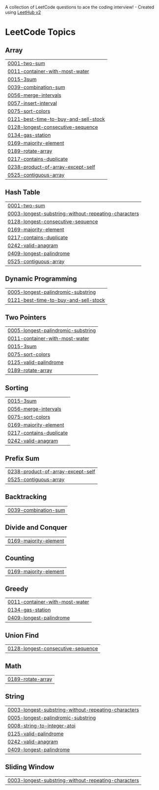 A collection of LeetCode questions to ace the coding interview! - Created using [LeetHub v2](https://github.com/arunbhardwaj/LeetHub-2.0)
<!---LeetCode Topics Start-->
# LeetCode Topics
## Array
|  |
| ------- |
| [0001-two-sum](https://github.com/Daeun-100/algorithm-study/tree/master/0001-two-sum) |
| [0011-container-with-most-water](https://github.com/Daeun-100/algorithm-study/tree/master/0011-container-with-most-water) |
| [0015-3sum](https://github.com/Daeun-100/algorithm-study/tree/master/0015-3sum) |
| [0039-combination-sum](https://github.com/Daeun-100/algorithm-study/tree/master/0039-combination-sum) |
| [0056-merge-intervals](https://github.com/Daeun-100/algorithm-study/tree/master/0056-merge-intervals) |
| [0057-insert-interval](https://github.com/Daeun-100/algorithm-study/tree/master/0057-insert-interval) |
| [0075-sort-colors](https://github.com/Daeun-100/algorithm-study/tree/master/0075-sort-colors) |
| [0121-best-time-to-buy-and-sell-stock](https://github.com/Daeun-100/algorithm-study/tree/master/0121-best-time-to-buy-and-sell-stock) |
| [0128-longest-consecutive-sequence](https://github.com/Daeun-100/algorithm-study/tree/master/0128-longest-consecutive-sequence) |
| [0134-gas-station](https://github.com/Daeun-100/algorithm-study/tree/master/0134-gas-station) |
| [0169-majority-element](https://github.com/Daeun-100/algorithm-study/tree/master/0169-majority-element) |
| [0189-rotate-array](https://github.com/Daeun-100/algorithm-study/tree/master/0189-rotate-array) |
| [0217-contains-duplicate](https://github.com/Daeun-100/algorithm-study/tree/master/0217-contains-duplicate) |
| [0238-product-of-array-except-self](https://github.com/Daeun-100/algorithm-study/tree/master/0238-product-of-array-except-self) |
| [0525-contiguous-array](https://github.com/Daeun-100/algorithm-study/tree/master/0525-contiguous-array) |
## Hash Table
|  |
| ------- |
| [0001-two-sum](https://github.com/Daeun-100/algorithm-study/tree/master/0001-two-sum) |
| [0003-longest-substring-without-repeating-characters](https://github.com/Daeun-100/algorithm-study/tree/master/0003-longest-substring-without-repeating-characters) |
| [0128-longest-consecutive-sequence](https://github.com/Daeun-100/algorithm-study/tree/master/0128-longest-consecutive-sequence) |
| [0169-majority-element](https://github.com/Daeun-100/algorithm-study/tree/master/0169-majority-element) |
| [0217-contains-duplicate](https://github.com/Daeun-100/algorithm-study/tree/master/0217-contains-duplicate) |
| [0242-valid-anagram](https://github.com/Daeun-100/algorithm-study/tree/master/0242-valid-anagram) |
| [0409-longest-palindrome](https://github.com/Daeun-100/algorithm-study/tree/master/0409-longest-palindrome) |
| [0525-contiguous-array](https://github.com/Daeun-100/algorithm-study/tree/master/0525-contiguous-array) |
## Dynamic Programming
|  |
| ------- |
| [0005-longest-palindromic-substring](https://github.com/Daeun-100/algorithm-study/tree/master/0005-longest-palindromic-substring) |
| [0121-best-time-to-buy-and-sell-stock](https://github.com/Daeun-100/algorithm-study/tree/master/0121-best-time-to-buy-and-sell-stock) |
## Two Pointers
|  |
| ------- |
| [0005-longest-palindromic-substring](https://github.com/Daeun-100/algorithm-study/tree/master/0005-longest-palindromic-substring) |
| [0011-container-with-most-water](https://github.com/Daeun-100/algorithm-study/tree/master/0011-container-with-most-water) |
| [0015-3sum](https://github.com/Daeun-100/algorithm-study/tree/master/0015-3sum) |
| [0075-sort-colors](https://github.com/Daeun-100/algorithm-study/tree/master/0075-sort-colors) |
| [0125-valid-palindrome](https://github.com/Daeun-100/algorithm-study/tree/master/0125-valid-palindrome) |
| [0189-rotate-array](https://github.com/Daeun-100/algorithm-study/tree/master/0189-rotate-array) |
## Sorting
|  |
| ------- |
| [0015-3sum](https://github.com/Daeun-100/algorithm-study/tree/master/0015-3sum) |
| [0056-merge-intervals](https://github.com/Daeun-100/algorithm-study/tree/master/0056-merge-intervals) |
| [0075-sort-colors](https://github.com/Daeun-100/algorithm-study/tree/master/0075-sort-colors) |
| [0169-majority-element](https://github.com/Daeun-100/algorithm-study/tree/master/0169-majority-element) |
| [0217-contains-duplicate](https://github.com/Daeun-100/algorithm-study/tree/master/0217-contains-duplicate) |
| [0242-valid-anagram](https://github.com/Daeun-100/algorithm-study/tree/master/0242-valid-anagram) |
## Prefix Sum
|  |
| ------- |
| [0238-product-of-array-except-self](https://github.com/Daeun-100/algorithm-study/tree/master/0238-product-of-array-except-self) |
| [0525-contiguous-array](https://github.com/Daeun-100/algorithm-study/tree/master/0525-contiguous-array) |
## Backtracking
|  |
| ------- |
| [0039-combination-sum](https://github.com/Daeun-100/algorithm-study/tree/master/0039-combination-sum) |
## Divide and Conquer
|  |
| ------- |
| [0169-majority-element](https://github.com/Daeun-100/algorithm-study/tree/master/0169-majority-element) |
## Counting
|  |
| ------- |
| [0169-majority-element](https://github.com/Daeun-100/algorithm-study/tree/master/0169-majority-element) |
## Greedy
|  |
| ------- |
| [0011-container-with-most-water](https://github.com/Daeun-100/algorithm-study/tree/master/0011-container-with-most-water) |
| [0134-gas-station](https://github.com/Daeun-100/algorithm-study/tree/master/0134-gas-station) |
| [0409-longest-palindrome](https://github.com/Daeun-100/algorithm-study/tree/master/0409-longest-palindrome) |
## Union Find
|  |
| ------- |
| [0128-longest-consecutive-sequence](https://github.com/Daeun-100/algorithm-study/tree/master/0128-longest-consecutive-sequence) |
## Math
|  |
| ------- |
| [0189-rotate-array](https://github.com/Daeun-100/algorithm-study/tree/master/0189-rotate-array) |
## String
|  |
| ------- |
| [0003-longest-substring-without-repeating-characters](https://github.com/Daeun-100/algorithm-study/tree/master/0003-longest-substring-without-repeating-characters) |
| [0005-longest-palindromic-substring](https://github.com/Daeun-100/algorithm-study/tree/master/0005-longest-palindromic-substring) |
| [0008-string-to-integer-atoi](https://github.com/Daeun-100/algorithm-study/tree/master/0008-string-to-integer-atoi) |
| [0125-valid-palindrome](https://github.com/Daeun-100/algorithm-study/tree/master/0125-valid-palindrome) |
| [0242-valid-anagram](https://github.com/Daeun-100/algorithm-study/tree/master/0242-valid-anagram) |
| [0409-longest-palindrome](https://github.com/Daeun-100/algorithm-study/tree/master/0409-longest-palindrome) |
## Sliding Window
|  |
| ------- |
| [0003-longest-substring-without-repeating-characters](https://github.com/Daeun-100/algorithm-study/tree/master/0003-longest-substring-without-repeating-characters) |
<!---LeetCode Topics End-->